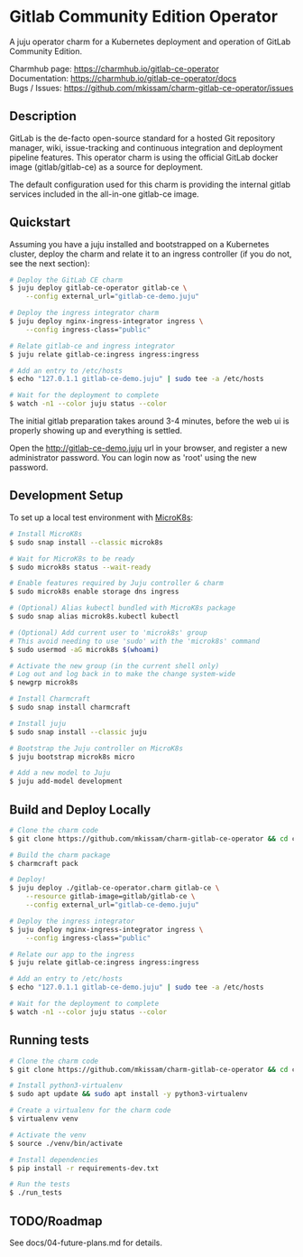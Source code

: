 # Gitlab Community Edition Operator

A juju operator charm for a Kubernetes deployment and operation of GitLab
Community Edition.

Charmhub page: https://charmhub.io/gitlab-ce-operator  
Documentation: https://charmhub.io/gitlab-ce-operator/docs  
Bugs / Issues: https://github.com/mkissam/charm-gitlab-ce-operator/issues

## Description

GitLab is the de-facto open-source standard for a hosted Git repository manager,
wiki, issue-tracking and continuous integration and deployment pipeline features.
This operator charm is using the official GitLab docker image (gitlab/gitlab-ce)
as a source for deployment.

The default configuration used for this charm is providing the 
internal gitlab services included in the all-in-one gitlab-ce image.

## Quickstart

Assuming you have a juju installed and bootstrapped on a Kubernetes cluster,
deploy the charm and relate it to an ingress controller (if you do not, see the
next section):

```bash
# Deploy the GitLab CE charm
$ juju deploy gitlab-ce-operator gitlab-ce \
    --config external_url="gitlab-ce-demo.juju"

# Deploy the ingress integrator charm
$ juju deploy nginx-ingress-integrator ingress \
    --config ingress-class="public"

# Relate gitlab-ce and ingress integrator
$ juju relate gitlab-ce:ingress ingress:ingress

# Add an entry to /etc/hosts
$ echo "127.0.1.1 gitlab-ce-demo.juju" | sudo tee -a /etc/hosts

# Wait for the deployment to complete
$ watch -n1 --color juju status --color
```

The initial gitlab preparation takes around 3-4 minutes, before the web ui
is properly showing up and everything is settled.

Open the http://gitlab-ce-demo.juju url in your browser, and register a new
administrator password. You can login now as 'root' using the new password.

## Development Setup

To set up a local test environment with [MicroK8s](https://microk8s.io):

```bash
# Install MicroK8s
$ sudo snap install --classic microk8s

# Wait for MicroK8s to be ready
$ sudo microk8s status --wait-ready

# Enable features required by Juju controller & charm
$ sudo microk8s enable storage dns ingress

# (Optional) Alias kubectl bundled with MicroK8s package
$ sudo snap alias microk8s.kubectl kubectl

# (Optional) Add current user to 'microk8s' group
# This avoid needing to use 'sudo' with the 'microk8s' command
$ sudo usermod -aG microk8s $(whoami)

# Activate the new group (in the current shell only)
# Log out and log back in to make the change system-wide
$ newgrp microk8s

# Install Charmcraft
$ sudo snap install charmcraft

# Install juju
$ sudo snap install --classic juju

# Bootstrap the Juju controller on MicroK8s
$ juju bootstrap microk8s micro

# Add a new model to Juju
$ juju add-model development
```

## Build and Deploy Locally

```bash
# Clone the charm code
$ git clone https://github.com/mkissam/charm-gitlab-ce-operator && cd charm-gitlab-ce-operator

# Build the charm package
$ charmcraft pack

# Deploy!
$ juju deploy ./gitlab-ce-operator.charm gitlab-ce \
    --resource gitlab-image=gitlab/gitlab-ce \
    --config external_url="gitlab-ce-demo.juju"

# Deploy the ingress integrator
$ juju deploy nginx-ingress-integrator ingress \
    --config ingress-class="public"

# Relate our app to the ingress
$ juju relate gitlab-ce:ingress ingress:ingress

# Add an entry to /etc/hosts
$ echo "127.0.1.1 gitlab-ce-demo.juju" | sudo tee -a /etc/hosts

# Wait for the deployment to complete
$ watch -n1 --color juju status --color
```

## Running tests

```bash
# Clone the charm code
$ git clone https://github.com/mkissam/charm-gitlab-ce-operator && cd charm-gitlab-ce-operator

# Install python3-virtualenv
$ sudo apt update && sudo apt install -y python3-virtualenv

# Create a virtualenv for the charm code
$ virtualenv venv

# Activate the venv
$ source ./venv/bin/activate

# Install dependencies
$ pip install -r requirements-dev.txt

# Run the tests
$ ./run_tests
```

## TODO/Roadmap

See docs/04-future-plans.md for details.
